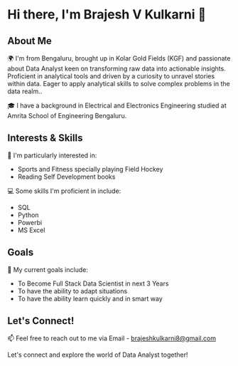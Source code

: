 # Hi there, I'm Brajesh V Kulkarni 👋

## About Me

🌍 I'm from Bengaluru, brought up in Kolar Gold Fields (KGF) and passionate about Data Analyst keen on transforming raw data into actionable insights. Proficient in analytical tools and driven by a curiosity to unravel stories within data. Eager to apply analytical skills to solve complex problems in the data realm..

🎓 I have a background in Electrical and Electronics Engineering studied at Amrita School of Engineering Bengaluru.

## Interests & Skills

🚀 I'm particularly interested in:
- Sports and Fitness specially playing Field Hockey
- Reading Self Development books

💻 Some skills I'm proficient in include:
- SQL
- Python
- Powerbi
- MS Excel

## Goals

🎯 My current goals include:
- To Become Full Stack Data Scientist in next 3 Years
- To have the ability to adapt situations 
- To have the ability learn quickly and in smart way

## Let's Connect!

📫 Feel free to reach out to me via Email - brajeshkulkarni8@gmail.com

Let's connect and explore the world of Data Analyst together!
